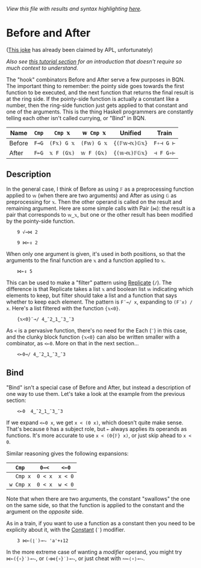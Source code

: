 *View this file with results and syntax highlighting [here](https://mlochbaum.github.io/BQN/doc/hook.html).*

# Before and After

([This joke](https://aplwiki.com/wiki/File:Before_and_after.jpg) has already been claimed by APL, unfortunately)

*Also see [this tutorial section](../tutorial/combinator.md#before-and-after) for an introduction that doesn't require so much context to understand.*

<!--GEN combinator.bqn
DrawComp ≍"⊸⟜"
-->

The "hook" combinators Before and After serve a few purposes in BQN. The important thing to remember: the pointy side goes towards the first function to be executed, and the next function that returns the final result is at the ring side. If the pointy-side function is actually a constant like a number, then the ring-side function just gets applied to that constant and one of the arguments. This is the thing Haskell programmers are constantly telling each other isn't called currying, or "Bind" in BQN.

| Name   | `Cmp` | `Cmp 𝕩`    | `𝕨 Cmp 𝕩`  | Unified      | Train
|--------|-------|------------|------------|--------------|--------
| Before | `F⊸G` | `(F𝕩) G 𝕩` | `(F𝕨) G 𝕩` | `{(𝔽𝕨⊣𝕩)𝔾𝕩}` | `F∘⊣ G ⊢`
| After  | `F⟜G` | `𝕩 F (G𝕩)` | `𝕨 F (G𝕩)` | `{(𝕨⊣𝕩)𝔽𝔾𝕩}` | `⊣ F G∘⊢`

## Description

In the general case, I think of Before as using `𝔽` as a preprocessing function applied to `𝕨` (when there are two arguments) and After as using `𝔾` as preprocessing for `𝕩`. Then the other operand is called on the result and remaining argument. Here are some simple calls with Pair (`⋈`): the result is a pair that corresponds to `𝕨‿𝕩`, but one or the other result has been modified by the pointy-side function.

        9 √⊸⋈ 2

        9 ⋈⟜↕ 2

When only one argument is given, it's used in both positions, so that the arguments to the final function are `𝕩` and a function applied to `𝕩`.

        ⋈⟜↕ 5

This can be used to make a "filter" pattern using [Replicate](replicate.md) (`/`). The difference is that Replicate takes a list `𝕩` and boolean list `𝕨` indicating which elements to keep, but filter should take a list and a function that says whether to keep each element. The pattern is `F¨⊸/ x`, expanding to `(F¨x) / x`. Here's a list filtered with the function `{𝕩<0}`.

        {𝕩<0}¨⊸/ 4‿¯2‿1‿¯3‿¯3

As `<` is a pervasive function, there's no need for the Each (`¨`) in this case, and the clunky block function `{𝕩<0}` can also be written smaller with a combinator, as `<⟜0`. More on that in the next section…

        <⟜0⊸/ 4‿¯2‿1‿¯3‿¯3

## Bind

"Bind" isn't a special case of Before and After, but instead a description of one way to use them. Let's take a look at the example from the previous section:

        <⟜0  4‿¯2‿1‿¯3‿¯3

If we expand `<⟜0 x`, we get `x < (0 x)`, which doesn't quite make sense. That's because `0` has a subject role, but `⟜` always applies its operands as functions. It's more accurate to use `x < (0{𝔽} x)`, or just skip ahead to `x < 0`.

Similar reasoning gives the following expansions:

|   `Cmp`   | `0⊸<`   | `<⟜0`
|-----------|---------|---------
| `  Cmp x` | `0 < x` | `x < 0`
| `w Cmp x` | `0 < x` | `w < 0`

Note that when there are two arguments, the constant "swallows" the one on the same side, so that the function is applied to the constant and the argument on the *opposite* side.

As in a train, if you want to use a function as a constant then you need to be explicity about it, with the [Constant](constant.md) (`˙`) modifier.

        3 ⋈⟜(⌊˙)⊸⥊ 'a'+↕12

In the more extreme case of wanting a *modifier* operand, you might try `⋈⟜({∘}˙)⊸⥊`, or `(⊣⋈{∘}˙)⊸⥊`, or just cheat with `∾⟜⟨∘⟩⊸⥊`.
